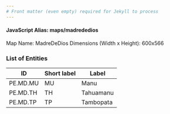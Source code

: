 ```yaml
---
# Front matter (even empty) required for Jekyll to process
---
```


#### JavaScript Alias: maps/madrededios

Map Name: MadreDeDios
Dimensions (Width x Height): 600x566


### List of Entities

ID | Short label | Label
---|---|---|
PE.MD.MU| MU | Manu
PE.MD.TH| TH | Tahuamanu
PE.MD.TP| TP | Tambopata
